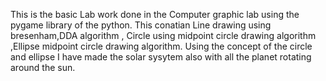 This is the basic Lab work done in the Computer graphic lab using the pygame library of the python.
This conatian Line drawing using bresenham,DDA algorithm , Circle using midpoint circle drawing algorithm ,Ellipse midpoint circle drawing algorithm.
Using the concept of the circle and ellipse I have made the solar sysytem also with all the planet rotating around the sun.
